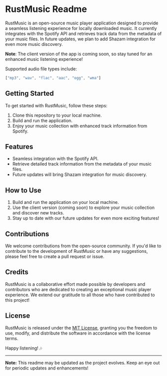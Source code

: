 # RustMusic Readme

RustMusic is an open-source music player application designed to provide a seamless listening experience for locally downloaded music. It currently integrates with the Spotify API and retrieves track data from the metadata of your music files. In future updates, we plan to add Shazam integration for even more music discovery.

**Note**: The client version of the app is coming soon, so stay tuned for an enhanced music listening experience!

Supported audio file types include:

```rs
["mp3", "wav", "flac", "aac", "ogg", "wma"]
```

## Getting Started

To get started with RustMusic, follow these steps:

1. Clone this repository to your local machine.
2. Build and run the application.
3. Enjoy your music collection with enhanced track information from Spotify.

## Features

- Seamless integration with the Spotify API.
- Retrieve detailed track information from the metadata of your music files.
- Future updates will bring Shazam integration for music discovery.

## How to Use

1. Build and run the application on your local machine.
2. Use the client version (coming soon) to explore your music collection and discover new tracks.
3. Stay up to date with our future updates for even more exciting features!

## Contributions

We welcome contributions from the open-source community. If you'd like to contribute to the development of RustMusic or have any suggestions, please feel free to create a pull request or issue.

## Credits

RustMusic is a collaborative effort made possible by developers and contributors who are dedicated to creating an exceptional music player experience. We extend our gratitude to all those who have contributed to this project!

## License

RustMusic is released under the [MIT License](LICENSE), granting you the freedom to use, modify, and distribute the software in accordance with the license terms.

Happy listening! 🎶

---

**Note:** This readme may be updated as the project evolves. Keep an eye out for periodic updates and enhancements!